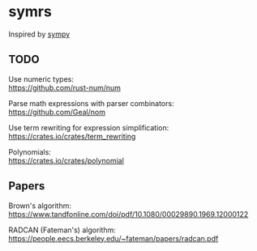 # symrs

Inspired by [sympy](https://github.com/sympy/sympy)

## TODO

Use numeric types:  
https://github.com/rust-num/num

Parse math expressions with parser combinators:  
https://github.com/Geal/nom

Use term rewriting for expression simplification:  
https://crates.io/crates/term_rewriting

Polynomials:  
https://crates.io/crates/polynomial

## Papers

Brown's algorithm:
https://www.tandfonline.com/doi/pdf/10.1080/00029890.1969.12000122

RADCAN (Fateman's) algorithm:
https://people.eecs.berkeley.edu/~fateman/papers/radcan.pdf
